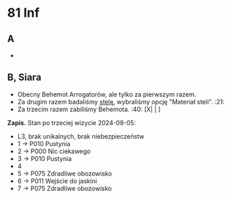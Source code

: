 81 Inf
================================================================================
## A
* 

## B, Siara
* Obecny Behemot Arrogatorów, ale tylko za pierwszym razem.
* Za drugim razem badaliśmy [stelę](./stele.md), wybraliśmy opcję "Materiał steli". :21:
* Za trzecim razem zabiliśmy Behemota. :40: [X| | ]

**Zapis.** Stan po trzeciej wizycie 2024-08-05:
* L3, brak unikalnych, brak niebezpieczeństw
* 1 -> P010 Pustynia
* 2 -> P000 Nic ciekawego
* 3 -> P010 Pustynia
* 4
* 5 -> P075 Zdradliwe obozowisko
* 6 -> P011 Wejście do jaskini
* 7 -> P075 Zdradliwe obozowisko
